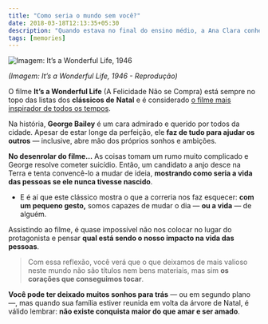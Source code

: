 ```yaml
---
title: "Como seria o mundo sem você?"
date: 2018-03-18T12:13:35+05:30
description: "Quando estava no final do ensino médio, a Ana Clara conheceu o Alexandre. Ela lembra como se fosse ontem."
tags: [memories]
---
```


![Imagem: It’s a Wonderful Life, 1946](https://images.weserv.nl/?url=blogger.googleusercontent.com/img/b/R29vZ2xl/AVvXsEhTqDeVxiG7uX_RlPTJb_9bTBNXlNSf08_flUs9Ol3f7vmGj1LRNpsUrx2etZY8mYxDLinf11hSP6YIytahurhB_WJ652LMt1dcIVviid1W8R95e7Os1L3oEcO5ayfVe_fBw365xhnU8c6v/s1600/photo_08a.jpg&w=800&h=510&output=jpeg&q=80&t=square)

_(Imagem: It’s a Wonderful Life, 1946 - Reprodução)_

O filme  **It’s a Wonderful Life**  (A Felicidade Não se Compra) está sempre no topo das listas dos  **clássicos de**  **Natal**  e é considerado  [o filme mais inspirador de todos os tempos](https://pt.wikipedia.org/wiki/Lista_dos_filmes_estadunidenses_mais_inspiradores_segundo_o_American_Film_Institute).

Na história,  **George Bailey**  é um cara admirado e querido por todos da cidade. Apesar de estar longe da perfeição, ele  **faz de tudo para ajudar os outros**  — inclusive, abre mão dos próprios sonhos e ambições.

**No desenrolar do filme…**  As coisas tomam um rumo muito complicado e George resolve cometer suicídio. Então, um candidato a anjo desce na Terra e tenta convencê-lo a mudar de ideia,  **mostrando como seria a vida das pessoas se ele nunca tivesse nascido**.

-   E é aí que este clássico mostra o que a correria nos faz esquecer:  **com um pequeno gesto,**  somos capazes de mudar o dia —  **ou a vida**  — de alguém.

Assistindo ao filme, é quase impossível não nos colocar no lugar do protagonista e pensar  **qual está sendo o nosso impacto na vida das pessoas**.

> Com essa reflexão, você verá que o que deixamos de mais valioso neste mundo não são títulos nem bens materiais, mas sim  **os corações que conseguimos tocar**.

**Você pode ter deixado muitos sonhos para trás**  — ou em segundo plano —, mas quando sua família estiver reunida em volta da árvore de Natal, é válido lembrar:  **não existe conquista maior do que amar e ser amado**.
